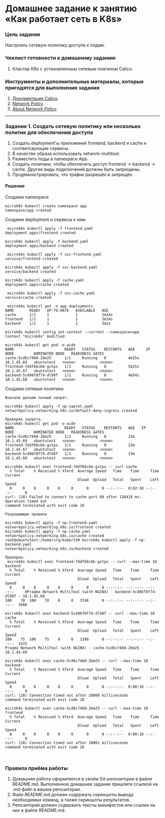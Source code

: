 # Домашнее задание к занятию «Как работает сеть в K8s»

### Цель задания

Настроить сетевую политику доступа к подам.

### Чеклист готовности к домашнему заданию

1. Кластер K8s с установленным сетевым плагином Calico.

### Инструменты и дополнительные материалы, которые пригодятся для выполнения задания

1. [Документация Calico](https://www.tigera.io/project-calico/).
2. [Network Policy](https://kubernetes.io/docs/concepts/services-networking/network-policies/).
3. [About Network Policy](https://docs.projectcalico.org/about/about-network-policy).

-----

### Задание 1. Создать сетевую политику или несколько политик для обеспечения доступа

1. Создать deployment'ы приложений frontend, backend и cache и соответсвующие сервисы.
2. В качестве образа использовать network-multitool.
3. Разместить поды в namespace App.
4. Создать политики, чтобы обеспечить доступ frontend -> backend -> cache. Другие виды подключений должны быть запрещены.
5. Продемонстрировать, что трафик разрешён и запрещён.

#### Решение

Создаем namespace

```
microk8s kubectl create namespace app
namespace/app created
```

Создаем deployment и сервисы к ним.

```
 microk8s kubectl apply -f frontend.yaml
deployment.apps/frontend created

microk8s kubectl apply -f backend.yaml
deployment.apps/backend created

 microk8s kubectl apply -f svc-frontend.yaml
service/frontend created

microk8s kubectl apply -f svc-backend.yaml
service/backend created

microk8s kubectl apply -f cache.yaml
deployment.apps/cache created

 microk8s kubectl apply -f svc-cache.yaml
service/cache created

 microk8s kubectl get -n app deployments
NAME       READY   UP-TO-DATE   AVAILABLE   AGE
cache      1/1     1            1           2m34s
frontend   1/1     1            1           3m34s
backend    1/1     1            1           3m2s

microk8s kubectl config set-context --current --namespace=app
Context "microk8s" modified.

microk8s kubectl get pod -o wide
NAME                       READY   STATUS    RESTARTS   AGE     IP           NODE         NOMINATED NODE   READINESS GATES
cache-5cd6c7468-2bm25      1/1     Running   0          4m25s   10.1.45.69   ubuntutest   <none>           <none>
frontend-7ddf66cbb-gxtpx   1/1     Running   0          5m25s   10.1.45.67   ubuntutest   <none>           <none>
backend-5c496f8f74-dl98f   1/1     Running   0          4m54s   10.1.45.68   ubuntutest   <none>           <none>
```

Создаем сетевые политики.

```
Вначале делаем полный запрет.

microk8s kubectl apply -f np-zapret.yaml
networkpolicy.networking.k8s.io/default-deny-ingress created

Проверка запрета.
microk8s kubectl get pod -o wide
NAME                       READY   STATUS    RESTARTS   AGE   IP           NODE         NOMINATED NODE   READINESS GATES
cache-5cd6c7468-2bm25      1/1     Running   0          22m   10.1.45.69   ubuntutest   <none>           <none>
frontend-7ddf66cbb-gxtpx   1/1     Running   0          23m   10.1.45.67   ubuntutest   <none>           <none>
backend-5c496f8f74-dl98f   1/1     Running   0          23m   10.1.45.68   ubuntutest   <none>           <none>

microk8s kubectl exec frontend-7ddf66cbb-gxtpx -- curl cache
  % Total    % Received % Xferd  Average Speed   Time    Time     Time  Current
                                 Dload  Upload   Total   Spent    Left  Speed
  0     0    0     0    0     0      0      0 --:--:--  0:02:10 --:--:--     0
curl: (28) Failed to connect to cache port 80 after 130418 ms: Operation timed out
command terminated with exit code 28

Разрешающие правила

microk8s kubectl apply -f np-frontend.yaml
networkpolicy.networking.k8s.io/frontend created
microk8s kubectl apply -f np-cache.yaml
networkpolicy.networking.k8s.io/cache created
root@ubuntutest:/home/srg/kuber33# microk8s kubectl apply -f np-backend.yaml
networkpolicy.networking.k8s.io/backend created

Проверка.
 microk8s kubectl exec frontend-7ddf66cbb-gxtpx -- curl --max-time 10 backend
  % Total    % Received % Xferd  Average Speed   Time    Time     Time  Current
                                 Dload  Upload   Total   Spent    Left  Speed
  0     0    0     0    0     0      0      0 --:--:-- --:--:-- --:--:--     0Praqma Network MultiTool (with NGINX) - backend-5c496f8f74-dl98f - 10.1.45.68
100    78  100    78    0     0   3746      0 --:--:-- --:--:-- --:--:--  3900

microk8s kubectl exec backend-5c496f8f74-dl98f -- curl --max-time 10 cache
  % Total    % Received % Xferd  Average Speed   Time    Time     Time  Current
                                 Dload  Upload   Total   Spent    Left  Speed
100    75  100    75    0     0   1399      0 --:--:-- --:--:-- --:--:--  1415
Praqma Network MultiTool (with NGINX) - cache-5cd6c7468-2bm25 - 10.1.45.69

microk8s kubectl exec cache-5cd6c7468-2bm25 -- curl --max-time 10 backend
  % Total    % Received % Xferd  Average Speed   Time    Time     Time  Current
                                 Dload  Upload   Total   Spent    Left  Speed
  0     0    0     0    0     0      0      0 --:--:--  0:00:10 --:--:--     0
curl: (28) Connection timed out after 10000 milliseconds
command terminated with exit code 28

microk8s kubectl exec cache-5cd6c7468-2bm25 -- curl --max-time 10 frontend
  % Total    % Received % Xferd  Average Speed   Time    Time     Time  Current
                                 Dload  Upload   Total   Spent    Left  Speed
  0     0    0     0    0     0      0      0 --:--:--  0:00:10 --:--:--     0
curl: (28) Connection timed out after 10001 milliseconds
command terminated with exit code 28



```

### Правила приёма работы

1. Домашняя работа оформляется в своём Git-репозитории в файле README.md. Выполненное домашнее задание пришлите ссылкой на .md-файл в вашем репозитории.
2. Файл README.md должен содержать скриншоты вывода необходимых команд, а также скриншоты результатов.
3. Репозиторий должен содержать тексты манифестов или ссылки на них в файле README.md.
